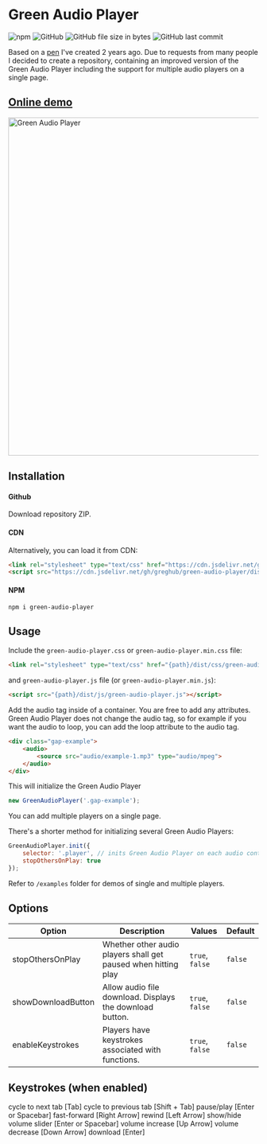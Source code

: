 # Green Audio Player

![npm](https://img.shields.io/npm/v/green-audio-player.svg)
![GitHub](https://img.shields.io/github/license/greghub/green-audio-player.svg)
![GitHub file size in bytes](https://img.shields.io/github/size/greghub/green-audio-player/dist/js/green-audio-player.min.js.svg)
![GitHub last commit](https://img.shields.io/github/last-commit/greghub/green-audio-player.svg)


Based on a [pen](https://codepen.io/gregh/pen/NdVvbm) I've created 2 years ago.
Due to requests from many people I decided to create a repository, 
containing an improved version of the Green Audio Player including the support for multiple audio players on a single page.

## [Online demo](https://greghub.github.io/green-audio-player/)

<img src="https://i.imgur.com/CME3A0L.png" alt="Green Audio Player" width="680">

## Installation

#### Github

Download repository ZIP.

#### CDN

Alternatively, you can load it from CDN:

```html
<link rel="stylesheet" type="text/css" href="https://cdn.jsdelivr.net/gh/greghub/green-audio-player/dist/css/green-audio-player.min.css">
<script src="https://cdn.jsdelivr.net/gh/greghub/green-audio-player/dist/js/green-audio-player.min.js"></script>
```

#### NPM

```
npm i green-audio-player
```

## Usage

Include the `green-audio-player.css` or `green-audio-player.min.css` file:

```html
<link rel="stylesheet" type="text/css" href="{path}/dist/css/green-audio-player.min.css">
```
and `green-audio-player.js` file (or `green-audio-player.min.js`): 
```html
<script src="{path}/dist/js/green-audio-player.js"></script>
```

Add the audio tag inside of a container. You are free to add any attributes.
Green Audio Player does not change the audio tag, so for example if you want the audio to loop,
you can add the loop attribute to the audio tag.

```html
<div class="gap-example">
    <audio>
        <source src="audio/example-1.mp3" type="audio/mpeg">
    </audio>
</div>
```

This will initialize the Green Audio Player
```javascript
new GreenAudioPlayer('.gap-example');
```

You can add multiple players on a single page.

There's a shorter method for initializing several Green Audio Players:
```js
GreenAudioPlayer.init({
    selector: '.player', // inits Green Audio Player on each audio container that has class "player"
    stopOthersOnPlay: true
});
```

Refer to `/examples` folder for demos of single and multiple players.

## Options

| Option | Description | Values | Default |
|--------|-------------|--------|---------|
| stopOthersOnPlay | Whether other audio players shall get paused when hitting play | `true`, `false` | `false`
| showDownloadButton | Allow audio file download. Displays the download button.  | `true`, `false` | `false`
| enableKeystrokes | Players have keystrokes associated with functions. | `true`, `false` | `false`

## Keystrokes (when enabled)

cycle to next tab [Tab]
cycle to previous tab [Shift + Tab]
pause/play [Enter or Spacebar]
fast-forward [Right Arrow]
rewind [Left Arrow]
show/hide volume slider [Enter or Spacebar]
volume increase [Up Arrow]
volume decrease [Down Arrow]
download [Enter]
